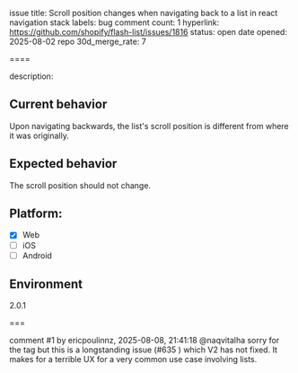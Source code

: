 issue title: Scroll position changes when navigating back to a list in react navigation stack
labels: bug
comment count: 1
hyperlink: https://github.com/shopify/flash-list/issues/1816
status: open
date opened: 2025-08-02
repo 30d_merge_rate: 7

====

description:
## Current behavior

Upon navigating backwards, the list's scroll position is different from where it was originally.

## Expected behavior

The scroll position should not change.

## Platform:

- [x] Web
- [ ] iOS
- [ ] Android

## Environment

2.0.1


===

comment #1 by ericpoulinnz, 2025-08-08, 21:41:18
@naqvitalha sorry for the tag but this is a longstanding issue (#635 ) which V2 has not fixed. It makes for a terrible UX for a very common use case involving lists.
